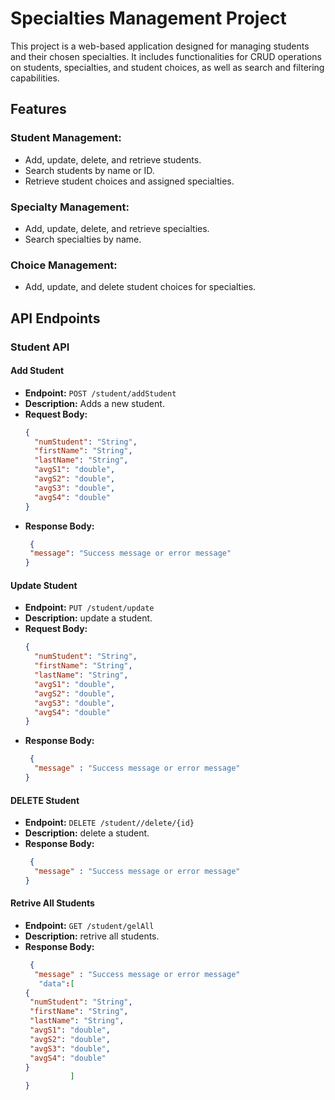 # Specialties Management Project
This project is a web-based application designed for managing students and their chosen specialties. It includes functionalities for CRUD operations on students, specialties, and student choices, as well as search and filtering capabilities.

## Features

### Student Management:
- Add, update, delete, and retrieve students.
- Search students by name or ID.
- Retrieve student choices and assigned specialties.

### Specialty Management:
- Add, update, delete, and retrieve specialties.
- Search specialties by name.

### Choice Management:
- Add, update, and delete student choices for specialties.

## API Endpoints

### Student API

#### Add Student
- **Endpoint:** `POST /student/addStudent`
- **Description:** Adds a new student.
- **Request Body:**
  ```json
  {
    "numStudent": "String",
    "firstName": "String",
    "lastName": "String",
    "avgS1": "double",
    "avgS2": "double",
    "avgS3": "double",
    "avgS4": "double"
  }
 - **Response Body:**
   ```json
    {
    "message": "Success message or error message"
   }
   

#### Update Student
- **Endpoint:** `PUT /student/update`
- **Description:** update a student.
- **Request Body:**
  ```json
  {
    "numStudent": "String",
    "firstName": "String",
    "lastName": "String",
    "avgS1": "double",
    "avgS2": "double",
    "avgS3": "double",
    "avgS4": "double"
  }
 - **Response Body:**
   ```json
    {
     "message" : "Success message or error message"
   }

#### DELETE Student
- **Endpoint:** `DELETE /student//delete/{id}`
- **Description:** delete a student.
- **Response Body:**
   ```json
    {
     "message" : "Success message or error message"
   }
#### Retrive All Students
- **Endpoint:** `GET /student/gelAll`
- **Description:** retrive all students.
- **Response Body:**
   ```json
    {
     "message" : "Success message or error message"
      "data":[
   {
    "numStudent": "String",
    "firstName": "String",
    "lastName": "String",
    "avgS1": "double",
    "avgS2": "double",
    "avgS3": "double",
    "avgS4": "double"
  }
             ]
   }   
   
